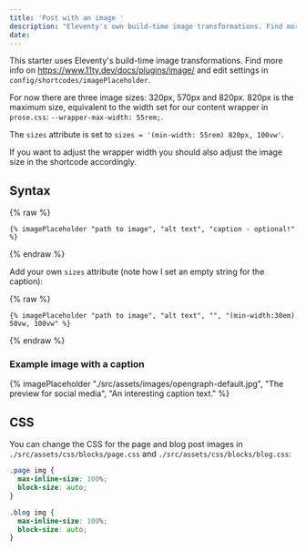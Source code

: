 ```yaml
---
title: 'Post with an image '
description: "Eleventy's own build-time image transformations. Find more info on11ty.dev/docs/plugins/image/ and edit settings in config-folder."
date:
---
```


This starter uses Eleventy's build-time image transformations. Find more info on https://www.11ty.dev/docs/plugins/image/ and edit settings in `config/shortcodes/imagePlaceholder`.

For now there are three image sizes: 320px, 570px and 820px.
820px is the maximum size, equivalent to the width set for our content wrapper in `prose.css`: `--wrapper-max-width: 55rem;`.

The `sizes` attribute is set to `sizes = '(min-width: 55rem) 820px, 100vw'`.

If you want to adjust the wrapper width you should also adjust the image size in the shortcode accordingly.

## Syntax

{% raw %}

```
{% imagePlaceholder "path to image", "alt text", "caption - optional!" %}
```

{% endraw %}

Add your own `sizes` attribute (note how I set an empty string for the caption):

{% raw %}

```
{% imagePlaceholder "path to image", "alt text", "", "(min-width:30em)  50vw, 100vw" %}
```

{% endraw %}

### Example image with a caption

{% imagePlaceholder "./src/assets/images/opengraph-default.jpg", "The preview for social media", "An interesting caption text." %}

## CSS

You can change the CSS for the page and blog post images in `./src/assets/css/blocks/page.css` and `./src/assets/css/blocks/blog.css`:

```css
.page img {
  max-inline-size: 100%;
  block-size: auto;
}

.blog img {
  max-inline-size: 100%;
  block-size: auto;
}
```
